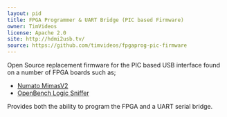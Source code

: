 ```yaml
---
layout: pid
title: FPGA Programmer & UART Bridge (PIC based Firmware)
owner: TimVideos
license: Apache 2.0
site: http://hdmi2usb.tv/
source: https://github.com/timvideos/fpgaprog-pic-firmware
---
```

Open Source replacement firmware for the PIC based USB interface found on a number of FPGA boards such as;

 * [Numato MimasV2](https://numato.com/product/mimas-v2-spartan-6-fpga-development-board-with-ddr-sdram)
 * [OpenBench Logic Sniffer](http://dangerousprototypes.com/docs/Open_Bench_Logic_Sniffer)

Provides both the ability to program the FPGA and a UART serial bridge.
